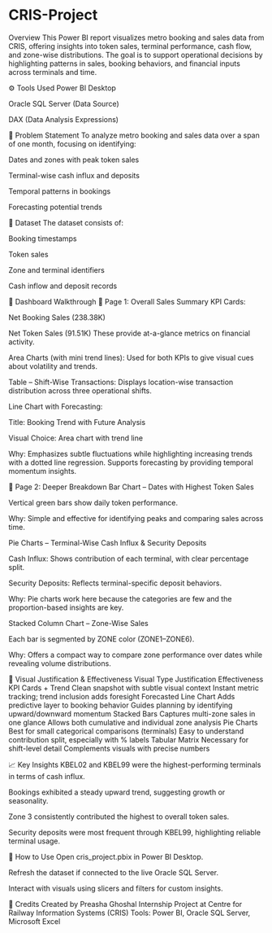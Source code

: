 # CRIS-Project

Overview
This Power BI report visualizes metro booking and sales data from CRIS, offering insights into token sales, terminal performance, cash flow, and zone-wise distributions. The goal is to support operational decisions by highlighting patterns in sales, booking behaviors, and financial inputs across terminals and time.

⚙️ Tools Used
Power BI Desktop

Oracle SQL Server (Data Source)

DAX (Data Analysis Expressions)

🧠 Problem Statement
To analyze metro booking and sales data over a span of one month, focusing on identifying:

Dates and zones with peak token sales

Terminal-wise cash influx and deposits

Temporal patterns in bookings

Forecasting potential trends

📁 Dataset
The dataset consists of:

Booking timestamps

Token sales

Zone and terminal identifiers

Cash inflow and deposit records

📌 Dashboard Walkthrough
📄 Page 1: Overall Sales Summary
KPI Cards:

Net Booking Sales (238.38K)

Net Token Sales (91.51K)
These provide at-a-glance metrics on financial activity.

Area Charts (with mini trend lines):
Used for both KPIs to give visual cues about volatility and trends.

Table – Shift-Wise Transactions:
Displays location-wise transaction distribution across three operational shifts.

Line Chart with Forecasting:

Title: Booking Trend with Future Analysis

Visual Choice: Area chart with trend line

Why: Emphasizes subtle fluctuations while highlighting increasing trends with a dotted line regression. Supports forecasting by providing temporal momentum insights.

📄 Page 2: Deeper Breakdown
Bar Chart – Dates with Highest Token Sales

Vertical green bars show daily token performance.

Why: Simple and effective for identifying peaks and comparing sales across time.

Pie Charts – Terminal-Wise Cash Influx & Security Deposits

Cash Influx: Shows contribution of each terminal, with clear percentage split.

Security Deposits: Reflects terminal-specific deposit behaviors.

Why: Pie charts work here because the categories are few and the proportion-based insights are key.

Stacked Column Chart – Zone-Wise Sales

Each bar is segmented by ZONE color (ZONE1–ZONE6).

Why: Offers a compact way to compare zone performance over dates while revealing volume distributions.

🎯 Visual Justification & Effectiveness
Visual Type	Justification	Effectiveness
KPI Cards + Trend	Clean snapshot with subtle visual context	Instant metric tracking; trend inclusion adds foresight
Forecasted Line Chart	Adds predictive layer to booking behavior	Guides planning by identifying upward/downward momentum
Stacked Bars	Captures multi-zone sales in one glance	Allows both cumulative and individual zone analysis
Pie Charts	Best for small categorical comparisons (terminals)	Easy to understand contribution split, especially with % labels
Tabular Matrix	Necessary for shift-level detail	Complements visuals with precise numbers

📈 Key Insights
KBEL02 and KBEL99 were the highest-performing terminals in terms of cash influx.

Bookings exhibited a steady upward trend, suggesting growth or seasonality.

Zone 3 consistently contributed the highest to overall token sales.

Security deposits were most frequent through KBEL99, highlighting reliable terminal usage.

🔄 How to Use
Open cris_project.pbix in Power BI Desktop.

Refresh the dataset if connected to the live Oracle SQL Server.

Interact with visuals using slicers and filters for custom insights.

🙌 Credits
Created by Preasha Ghoshal
Internship Project at Centre for Railway Information Systems (CRIS)
Tools: Power BI, Oracle SQL Server, Microsoft Excel
